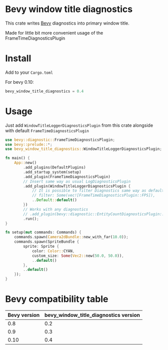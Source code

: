 # Bevy window title diagnostics

This crate writes [Bevy](https://github.com/bevyengine/bevy) diagnostics into primary window title.

Made for little bit more convenient usage of the FrameTimeDiagnosticsPlugin

# Install

Add to your `Cargo.toml`

For bevy 0.10:
```rust
bevy_window_title_diagnostics = 0.4

```


# Usage

Just add `WindowTitleLoggerDiagnosticsPlugin` from this crate alongside with default `FrameTimeDiagnosticsPlugin`

```rust
use bevy::diagnostic::FrameTimeDiagnosticsPlugin;
use bevy::prelude::*;
use bevy_window_title_diagnostics::WindowTitleLoggerDiagnosticsPlugin;

fn main() {
    App::new()
        .add_plugins(DefaultPlugins)
        .add_startup_system(setup)
        .add_plugin(FrameTimeDiagnosticsPlugin)
        // Insert same way as usual LogDiagnosticsPlugin
        .add_plugin(WindowTitleLoggerDiagnosticsPlugin {
            // It is possible to filter Diagnostics same way as default LogDiagnosticsPlugin
            // filter: Some(vec![FrameTimeDiagnosticsPlugin::FPS]),
            ..Default::default()
        })
        // Works with any diagnostics
        // .add_plugin(bevy::diagnostic::EntityCountDiagnosticsPlugin::default())
        .run();
}

fn setup(mut commands: Commands) {
    commands.spawn(Camera2dBundle::new_with_far(10.0));
    commands.spawn(SpriteBundle {
        sprite: Sprite {
            color: Color::CYAN,
            custom_size: Some(Vec2::new(50.0, 50.0)),
            ..default()
        },
        ..default()
    });
}
```

# Bevy compatibility table
Bevy version | bevy_window_title_diagnostics version
--- | ---
0.8 | 0.2
0.9 | 0.3
0.10 | 0.4